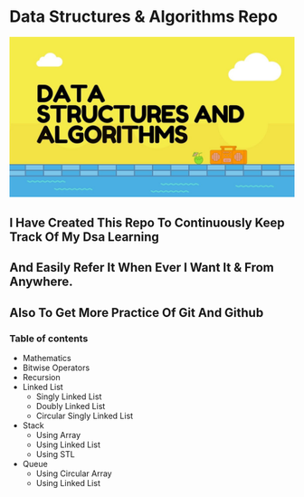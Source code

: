 # **Data Structures & Algorithms Repo**

![](https://github.com/ronak-suthar/DSA/blob/master/images/dsa_img.jpeg)

## I Have Created This Repo To Continuously Keep Track Of My Dsa Learning
## And Easily Refer It When Ever I Want It & From Anywhere.
## Also To Get More Practice Of Git And Github


### Table of contents

- Mathematics
- Bitwise Operators
- Recursion
- Linked List
    - Singly Linked List
    - Doubly Linked List
    - Circular Singly Linked List
- Stack
    - Using Array
    - Using Linked List
    - Using STL
- Queue
    - Using Circular Array
    - Using Linked List



